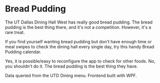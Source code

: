 # Bread Pudding

The UT Dallas Dining Hall West has really good bread pudding. The bread pudding is the best thing there, and it's not a competition. However, it's a rare treat.

If you find yourself wanting bread pudding but don't have enough time or meal swipes to check the dining hall every single day, try this handy Bread Pudding calendar.

Yes, it is possible/easy to reconfigure the app to check for other foods. No, you shouldn't do it. The bread pudding is the best thing they have.

Data queried from the UTD Dining menu.
Frontend built with WPF.
